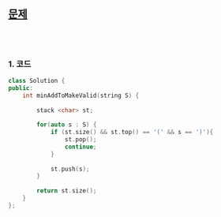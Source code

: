 [문제](https://leetcode.com/problems/minimum-add-to-make-parentheses-valid/)
---------------

<br>
<br>

### 1. 코드
```cpp
class Solution {
public:
    int minAddToMakeValid(string S) {
        
        stack <char> st;
        
        for(auto s : S) {
            if (st.size() && st.top() == '(' && s == ')'){
                st.pop();
                continue;
            }
            
            st.push(s);
        }
        
        return st.size();
    }
};
```
